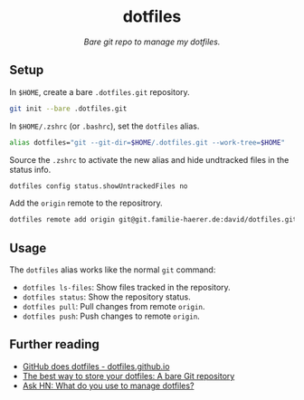 <p align="center">
    <h1 align="center">dotfiles</h1>
</p>

<p align="center">
    <em>Bare git repo to manage my dotfiles.</em>
</p>

## Setup

In `$HOME`, create a bare `.dotfiles.git` repository.

```bash
git init --bare .dotfiles.git
```

In `$HOME/.zshrc` (or `.bashrc`), set the `dotfiles` alias.

```bash
alias dotfiles="git --git-dir=$HOME/.dotfiles.git --work-tree=$HOME"
```

Source the `.zshrc` to activate the new alias and hide undtracked files in the status info.

```bash
dotfiles config status.showUntrackedFiles no
```

Add the `origin` remote to the repositrory.

```bash
dotfiles remote add origin git@git.familie-haerer.de:david/dotfiles.git
```

## Usage

The `dotfiles` alias works like the normal `git` command:

* `dotfiles ls-files`: Show files tracked in the repository.
* `dotfiles status`: Show the repository status.
* `dotfiles pull`: Pull changes from remote `origin`.
* `dotfiles push`: Push changes to remote `origin`.

## Further reading

* [GitHub does dotfiles - dotfiles.github.io](https://dotfiles.github.io/)
* [The best way to store your dotfiles: A bare Git repository](https://www.atlassian.com/git/tutorials/dotfiles)
* [Ask HN: What do you use to manage dotfiles?](https://news.ycombinator.com/item?id=11070797)
